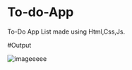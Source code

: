 # To-do-App
To-Do App List made using Html,Css,Js.

#Output

![imageeeee](https://github.com/Riyagupta0204/To-do-App/assets/104768247/dfa74a09-df05-4273-8b53-bb6d1503e8e9)
